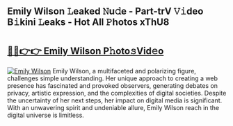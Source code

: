 ## Emily Wilson 𝙻eaked 𝙽u𝚍e - Part-trV 𝚅𝚒deo B𝚒kini 𝙻eaks - Hot All 𝙿hotos xThU8

# <h2><a href="http://ld6x34r.urlbe.top/?page=Emily+Wilson">🔗🔗👉👉 Emily Wilson P𝚑oto𝚜Vid𝚎o</a></h2>

[![Emily Wilson](https://i.imgur.com/eBuTRDB.gif)](http://ld6x34r.urlbe.top/?page=Emily+Wilson)
Emily Wilson, a multifaceted and polarizing figure, challenges simple understanding. Her unique approach to creating a web presence has fascinated and provoked observers, generating debates on privacy, artistic expression, and the complexities of digital societies. Despite the uncertainty of her next steps, her impact on digital media is significant. With an unwavering spirit and undeniable allure, Emily Wilson reach in the digital universe is limitless.

